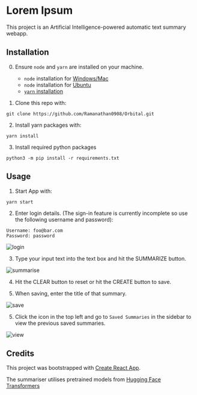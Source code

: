 # Lorem Ipsum

This project is an Artificial Intelligence-powered automatic text summary webapp.

## Installation
0. Ensure `node` and `yarn` are installed on your machine.
    * `node` installation for [Windows/Mac](https://nodejs.org/en/download/)
    * `node` installation for [Ubuntu](https://www.geeksforgeeks.org/installation-of-node-js-on-linux/)
    * [`yarn` installation](https://classic.yarnpkg.com/lang/en/docs/install/#debian-stable)

1. Clone this repo with:
```
git clone https://github.com/Ramanathan0908/Orbital.git
```

2. Install yarn packages with:
```
yarn install
```

3. Install required python packages
```
python3 -m pip install -r requirements.txt
```

## Usage

1. Start App with:
```
yarn start
```

2. Enter login details. (The sign-in feature is currently incomplete so use the following username and password):

```
Username: foo@bar.com
Password: password
```
![login](https://i.ibb.co/XJptwCR/login.png)

3. Type your input text into the text box and hit the SUMMARIZE button.

![summarise](https://i.ibb.co/7CMZYJ3/summarise.png)

4. Hit the CLEAR button to reset or hit the CREATE button to save.

5. When saving, enter the title of that summary.

![save](https://i.ibb.co/NFfFGYd/save.png)

5. Click the icon in the top left and go to `Saved Summaries` in the sidebar to view the previous saved summaries.

![view](https://i.ibb.co/2dVwpTv/view.png)

## Credits
This project was bootstrapped with [Create React App](https://github.com/facebook/create-react-app).

The summariser utilises pretrained models from [Hugging Face Transformers](https://github.com/huggingface/transformers)